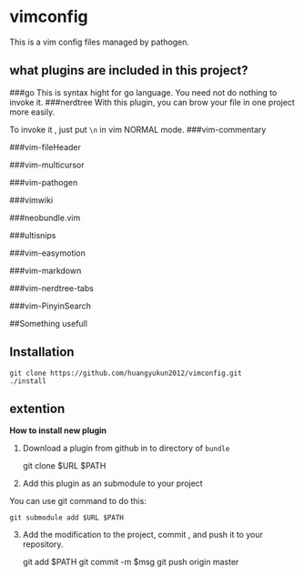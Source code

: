 vimconfig
=========

This is a vim config files managed by pathogen.

## what plugins are included  in this project?

###go
This is syntax hight for go language. You need not do nothing to invoke it.
###nerdtree
With this plugin, you can brow your file in one project more easily.

To invoke it , just put `\n` in vim NORMAL mode.
###vim-commentary
	
###vim-fileHeader

###vim-multicursor

###vim-pathogen

###vimwiki

###neobundle.vim

###ultisnips

###vim-easymotion

###vim-markdown

###vim-nerdtree-tabs

###vim-PinyinSearch

##Something usefull 

## Installation

	git clone https://github.com/huangyukun2012/vimconfig.git 	
	./install

## extention

**How to install new plugin**

1. Download a plugin from github in to directory of `bundle`

	git clone $URL $PATH

2. Add  this plugin as an submodule to your project 
	
You can use git command to do this:

	git submodule add $URL $PATH

3. Add the modification to the project, commit , and push it to your repository.

	git add $PATH
	git commit -m $msg
	git push origin master
